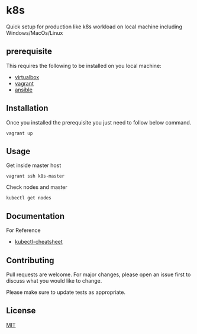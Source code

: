# k8s
Quick setup for production like k8s workload on local machine including Windows/MacOs/Linux

## prerequisite

This requires the following to be installed on you local machine:

 * [virtualbox](https://www.virtualbox.org/wiki/Downloads)
 * [vagrant](https://www.vagrantup.com/downloads)
 * [ansible](https://docs.ansible.com/ansible/latest/installation_guide/intro_installation.html)

## Installation

Once you installed the prerequisite you just need to follow below command.

```
vagrant up
```

## Usage

Get inside master host

```
vagrant ssh k8s-master 
```

Check nodes and master 

```
kubectl get nodes 
```

## Documentation

For Reference

 * [kubectl-cheatsheet](https://kubernetes.io/docs/reference/kubectl/cheatsheet/)


## Contributing
Pull requests are welcome. For major changes, please open an issue first to discuss what you would like to change.

Please make sure to update tests as appropriate.

## License
[MIT](https://choosealicense.com/licenses/mit/)
